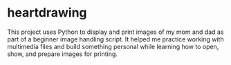 # heartdrawing
This project uses Python to display and print images of my mom and dad as part of a beginner image handling script. It helped me practice working with multimedia files and build something personal while learning how to open, show, and prepare images for printing.